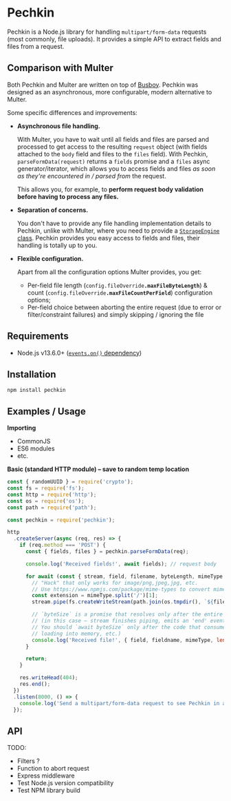 # Pechkin

Pechkin is a Node.js library for handling `multipart/form-data` requests (most commonly, file uploads). It provides a simple API to extract fields and files from a request.

## Comparison with Multer

Both Pechkin and Multer are written on top of [Busboy](https://github.com/mscdex/busboy). Pechkin was designed as an asynchronous, more configurable, modern alternative to Multer.

Some specific differences and improvements:

- **Asynchronous file handling.**

  With Multer, you have to wait until all fields and files are parsed and processed to get access to the resulting `request` object (with fields attached to the `body` field and files to the `files` field). With Pechkin, `parseFormData(request)` returns a `fields` promise and a `files` async generator/iterator, which allows you to access fields and files *as soon as they're encountered in / parsed from* the request.

  This allows you, for example, to **perform request body validation before having to process any files.**

- **Separation of concerns.**

  You don't have to provide any file handling implementation details to Pechkin, unlike with Multer, where you need to provide a [`StorageEngine` class](https://github.com/expressjs/multer/blob/master/StorageEngine.md). Pechkin provides you easy access to fields and files, their handling is totally up to you.

- **Flexible configuration.**

  Apart from all the configuration options Multer provides, you get:

  - Per-field file length (`config.fileOverride`**`.maxFileByteLength`**) & count (`config.fileOverride`**`.maxFileCountPerField`**) configuration options;
  - Per-field choice between aborting the entire request (due to error or filter/constraint failures) and simply skipping / ignoring the file

## Requirements

- Node.js v13.6.0+ ([`events.on()` dependency](https://github.com/nodejs/node/blob/main/doc/changelogs/CHANGELOG_V13.md#13.6.0))

## Installation

```npm install pechkin```

## Examples / Usage

**Importing**

- CommonJS
- ES6 modules
- etc.

**Basic (standard HTTP module) – save to random temp location**

```js
const { randomUUID } = require('crypto');
const fs = require('fs');
const http = require('http');
const os = require('os');
const path = require('path');

const pechkin = require('pechkin');

http
  .createServer(async (req, res) => {
    if (req.method === 'POST') {
      const { fields, files } = pechkin.parseFormData(req);

      console.log('Received fields!', await fields); // request body

      for await (const { stream, field, filename, byteLength, mimeType } of files) {
        // "Hack" that only works for image/png,jpeg,jpg, etc. 
        // Use https://www.npmjs.com/package/mime-types to convert mimetypes to extensions.
        const extension = mimeType.split('/')[1]; 
        stream.pipe(fs.createWriteStream(path.join(os.tmpdir(), `${filename}-${randomUUID()}.${mimeType.split('/')[1]}`)));

        // `byteSize` is a promise that resolves only after the entire `file.stream` has been consumed
        // (in this case – stream finishes piping, emits an 'end' event and the file gets saved to the file system).
        // You should `await byteSize` only after the code that consumes the stream (e.g. uploading to AWS S3,
        // loading into memory, etc.)
        console.log('Received file!', { field, fieldname, mimeType, length: await byteSize });
      }

      return;
    }

    res.writeHead(404);
    res.end();
  })
  .listen(8000, () => {
    console.log('Send a multipart/form-data request to see Pechkin in action...');
  });
```

## API

TODO:
- Filters ?
- Function to abort request
- Express middleware
- Test Node.js version compatibility
- Test NPM library build